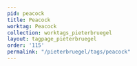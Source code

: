 ```yaml
---
pid: peacock
title: Peacock
worktag: Peacock
collection: worktags_pieterbruegel
layout: tagpage_pieterbruegel
order: '115'
permalink: "/pieterbruegel/tags/peacock"
---
```

